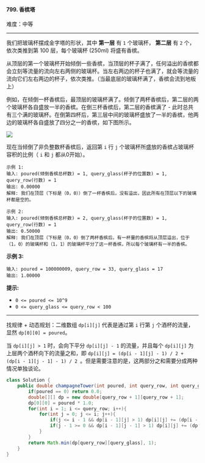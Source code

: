 #### 799. 香槟塔

难度：中等

---

我们把玻璃杯摆成金字塔的形状，其中  **第一层**  有 `1` 个玻璃杯，  **第二层**  有 `2` 个，依次类推到第 100 层，每个玻璃杯 (250ml) 将盛有香槟。

从顶层的第一个玻璃杯开始倾倒一些香槟，当顶层的杯子满了，任何溢出的香槟都会立刻等流量的流向左右两侧的玻璃杯。当左右两边的杯子也满了，就会等流量的流向它们左右两边的杯子，依次类推。（当最底层的玻璃杯满了，香槟会流到地板上）

例如，在倾倒一杯香槟后，最顶层的玻璃杯满了。倾倒了两杯香槟后，第二层的两个玻璃杯各自盛放一半的香槟。在倒三杯香槟后，第二层的香槟满了 - 此时总共有三个满的玻璃杯。在倒第四杯后，第三层中间的玻璃杯盛放了一半的香槟，他两边的玻璃杯各自盛放了四分之一的香槟，如下图所示。

![](https://s3-lc-upload.s3.amazonaws.com/uploads/2018/03/09/tower.png)

现在当倾倒了非负整数杯香槟后，返回第 `i` 行 `j` 个玻璃杯所盛放的香槟占玻璃杯容积的比例（ `i` 和 `j` 都从0开始）。

```
示例 1:
输入: poured(倾倒香槟总杯数) = 1, query_glass(杯子的位置数) = 1, query_row(行数) = 1
输出: 0.00000
解释: 我们在顶层（下标是（0，0））倒了一杯香槟后，没有溢出，因此所有在顶层以下的玻璃杯都是空的。

示例 2:
输入: poured(倾倒香槟总杯数) = 2, query_glass(杯子的位置数) = 1, query_row(行数) = 1
输出: 0.50000
解释: 我们在顶层（下标是（0，0）倒了两杯香槟后，有一杯量的香槟将从顶层溢出，位于（1，0）的玻璃杯和（1，1）的玻璃杯平分了这一杯香槟，所以每个玻璃杯有一半的香槟。
```

 **示例 3:** 

```
输入: poured = 100000009, query_row = 33, query_glass = 17
输出: 1.00000
```

 **提示:** 

*   `0 <= poured <= 10^9`
*   `0 <= query_glass <= query_row < 100`

---

找规律 + 动态规划：二维数组 `dp[i][j]` 代表是通过第 `i` 行第 `j` 个酒杯的流量，显然 `dp[0][0] = poured`。

当 `dp[i][j] > 1` 时，会向下平分 `dp[i][j] - 1` 的流量，并且每个 `dp[i][j]` 为上层两个酒杯向下的流量之和，即 `dp[i][j] = (dp[i - 1][j] - 1) / 2 + (dp[i - 1][j - 1] - 1) / 2 `。但是需要注意的是，这两部分之和需要分成两种情况单独谈论。

```java
class Solution {
    public double champagneTower(int poured, int query_row, int query_glass) {
        if(poured == 0) return 0.0;
        double[][] dp = new double[query_row + 1][query_row + 1];
        dp[0][0] = poured * 1.0;
        for(int i = 1; i <= query_row; i++){
            for(int j = 0; j <= i; j++){
                if(j <= i - 1 && dp[i - 1][j] > 1) dp[i][j] += (dp[i - 1][j] - 1) / 2;
                if(j - 1 >= 0 && dp[i - 1][j - 1] > 1) dp[i][j] += (dp[i - 1][j - 1] - 1) / 2;
            }
        }
        return Math.min(dp[query_row][query_glass], 1); 
    }
}
```

